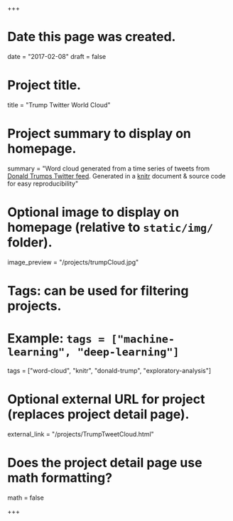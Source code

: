 +++
# Date this page was created.
date = "2017-02-08"
draft = false

# Project title.
title = "Trump Twitter World Cloud"

# Project summary to display on homepage.
summary = "Word cloud generated from a time series of tweets from [Donald Trumps Twitter feed](https://twitter.com/realDonaldTrump). Generated in a [knitr](https://yihui.name/knitr/) document & source code for easy reproducibility"

# Optional image to display on homepage (relative to `static/img/` folder).
image_preview = "/projects/trumpCloud.jpg"

# Tags: can be used for filtering projects.
# Example: `tags = ["machine-learning", "deep-learning"]`
tags = ["word-cloud", "knitr", "donald-trump", "exploratory-analysis"]

# Optional external URL for project (replaces project detail page).
external_link = "/projects/TrumpTweetCloud.html"

# Does the project detail page use math formatting?
math = false

+++
